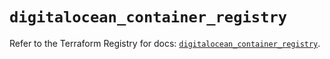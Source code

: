 # `digitalocean_container_registry`

Refer to the Terraform Registry for docs: [`digitalocean_container_registry`](https://registry.terraform.io/providers/digitalocean/digitalocean/2.37.0/docs/resources/container_registry).
